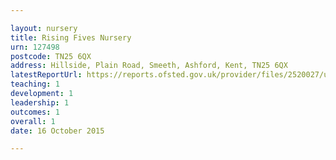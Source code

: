 ```yaml
---

layout: nursery
title: Rising Fives Nursery
urn: 127498
postcode: TN25 6QX
address: Hillside, Plain Road, Smeeth, Ashford, Kent, TN25 6QX
latestReportUrl: https://reports.ofsted.gov.uk/provider/files/2520027/urn/127498.pdf
teaching: 1
development: 1
leadership: 1
outcomes: 1
overall: 1
date: 16 October 2015

---
```

